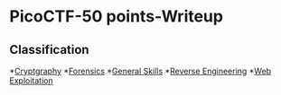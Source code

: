 # PicoCTF-50 points-Writeup

## Classification

*[Cryptgraphy]()
*[Forensics]()
*[General Skills]()
*[Reverse Engineering]()
*[Web Exploitation]()

